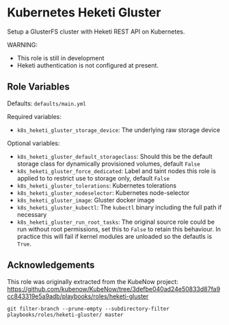 # Kubernetes Heketi Gluster

Setup a GlusterFS cluster with Heketi REST API on Kubernetes.

WARNING:
- This role is still in development
- Heketi authentication is not configured at present.

Role Variables
--------------

Defaults: `defaults/main.yml`

Required variables:
- `k8s_heketi_gluster_storage_device`: The underlying raw storage device

Optional variables:
- `k8s_heketi_gluster_default_storageclass`: Should this be the default storage class for dynamically provisioned volumes, default `False`
- `k8s_heketi_gluster_force_dedicated`: Label and taint nodes this role is applied to to restrict use to storage only, default `False`
- `k8s_heketi_gluster_tolerations`: Kubernetes tolerations
- `k8s_heketi_gluster_nodeselector`: Kubernetes node-selector
- `k8s_heketi_gluster_image`: Gluster docker image
- `k8s_heketi_gluster_kubectl`: The `kubectl` binary including the full path if necessary
- `k8s_heketi_gluster_run_root_tasks`: The original source role could be run without root permissions, set this to `False` to retain this behaviour. In practice this will fail if kernel modules are unloaded so the defautls is `True`.


## Acknowledgements

This role was originally extracted from the KubeNow project: https://github.com/kubenow/KubeNow/tree/3defbe040ad24e50833d87fa9cc843319e5a9adb/playbooks/roles/heketi-gluster

    git filter-branch --prune-empty --subdirectory-filter playbooks/roles/heketi-gluster/ master
